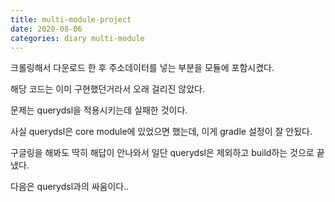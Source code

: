 ```yaml
---
title: multi-module-project
date: 2020-08-06
categories: diary multi-module
---
```

크롤링해서 다운로드 한 후 주소데이터를 넣는 부분을 모듈에 포함시켰다.

해당 코드는 이미 구현했던거라서 오래 걸리진 않았다.

문제는 querydsl을 적용시키는데 실패한 것이다.

사실 querydsl은 core module에 있었으면 했는데, 이게 gradle 설정이 잘 안됬다.

구글링을 해봐도 딱히 해답이 안나와서 일단 querydsl은 제외하고 build하는 것으로 끝냈다.

다음은 querydsl과의 싸움이다..